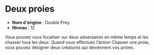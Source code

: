 # Deux proies

 * **Nom d'origine** : Double Prey
 * **Niveau** : 12


<p>Vous pouvez vous focaliser sur deux adversaires en même temps et les chasser tous les deux. Quand vous effectuez l’action Chasser une proie, vous pouvez désigner deux créatures qui deviennent vos proies.</p>